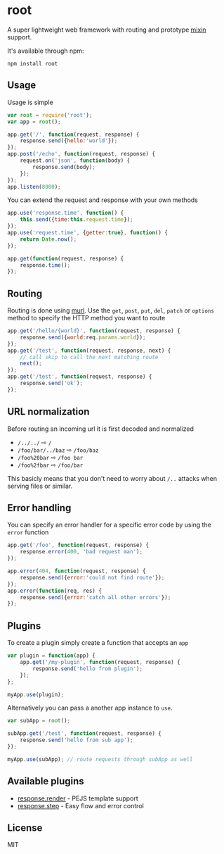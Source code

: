 # root

A super lightweight web framework with routing and prototype [mixin](https://github.com/mafintosh/protein) support.

It's available through npm:

	npm install root

## Usage

Usage is simple

``` js
var root = require('root');
var app = root();

app.get('/', function(request, response) {
	response.send({hello:'world'});
});
app.post('/echo', function(request, response) {
	request.on('json', function(body) {
		response.send(body);
	});
});
app.listen(8080);
```

You can extend the request and response with your own methods

``` js
app.use('response.time', function() {
	this.send({time:this.request.time});
});
app.use('request.time', {getter:true}, function() {
	return Date.now();
});

app.get(function(request, response) {
	response.time();
});
```

## Routing

Routing is done using [murl](https://github.com/mafintosh/murl).
Use the `get`, `post`, `put`, `del`, `patch` or `options` method to specify the HTTP method you want to route

``` js
app.get('/hello/{world}', function(request, response) {
	response.send({world:req.params.world});
});
app.get('/test', function(request, response, next) {
	// call skip to call the next matching route
	next();
});
app.get('/test', function(request, response) {
	response.send('ok');
});
```

## URL normalization

Before routing an incoming url it is first decoded and normalized

* `/../../` ⇨ `/`
* `/foo/bar/../baz` ⇨ `/foo/baz`
* `/foo%20bar` ⇨ `/foo bar`
* `/foo%2fbar` ⇨ `/foo/bar`

This basicly means that you don't need to worry about `/..` attacks when serving files or similar.

## Error handling

You can specify an error handler for a specific error code by using the `error` function

``` js
app.get('/foo', function(request, response) {
	response.error(400, 'bad request man');
});

app.error(404, function(request, response) {
	response.send({error:'could not find route'});
});
app.error(function(req, res) {
	response.send({error:'catch all other errors'});
});
```

## Plugins

To create a plugin simply create a function that accepts an `app`

``` js
var plugin = function(app) {
	app.get('/my-plugin', function(request, response) {
		response.send('hello from plugin');
	});
};

myApp.use(plugin);
```

Alternatively you can pass a another app instance to `use`.

``` js
var subApp = root();

subApp.get('/test', function(request, response) {
	response.send('hello from sub app');
});

myApp.use(subApp); // route requests through subApp as well
```

## Available plugins

* [response.render](https://github.com/mafintosh/response.render) - PEJS template support
* [response.step](https://github.com/mafintosh/response.step) - Easy flow and error control

## License

MIT
